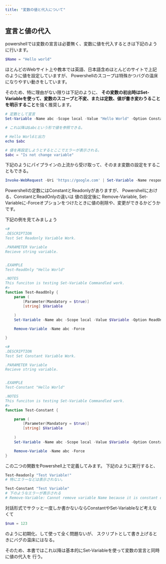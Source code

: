 ```yaml
---
title: "変数の値と代入について"
---
```


## 宣言と値の代入

powershellでは変数の宣言は必要無く、変数に値を代入するときは下記のように行います。

```powershell
$Name = "Hello world"
```

ほとんどのWebサイト上や教本では英語、日本語含めほとんどのサイトで上記のように値を設定していますが、
Powershellのスコープは特殊かつバグの温床になりやすい動きをしています。

そのため、特に理由がない限りは下記のように、
**その変数の初出時はSet-Variableを使って、変数のスコープと不変、または定数、値が書き変わうることを明示すること**を強く推奨します。


```powershell
# 定数として宣言
Set-Variable -Name abc -Scope local -Value "Hello World" -Option Constant

# これ以降は$abcという形で値を参照できる。

# Hello Worldと出力
echo $abc

# 値を再設定しようとするとここでエラーが表示される。
$abc = "Is not change variable"
```

下記のようにパイプラインの上流から受け取って、そのまま変数の設定をすることもできる。

```powershell
Invoke-WebRequest -Uri 'https://google.com' | Set-Variable -Name response -Option Constant
```

Powershellの定数にはConstantとReadonlyがありますが、
Powershellにおける、ConstantとReadOnlyの違いは
値の設定後に
Remove-Variable, Set-Variableに-Forceオプションをつけたときに値の削除や、変更ができるかどうかです。

下記の例を見てみましょう


```powershell
<#
.DESCRIPTION
Test Set Readonly Variable Work.

.PARAMETER Variable
Recieve string variable.


.EXAMPLE
Test-ReadOnly "Hello World"

.NOTES
This funciton is testing Set-Variable Commandled work.
#>
function Test-ReadOnly {
    param (
        [Parameter(Mandatory = $true)]
        [string] $Variable
       
    )
    Set-Variable -Name abc -Scope local -Value $Variable -Option ReadOnly

    Remove-Variable -Name abc -Force

}
```

```powershell
<#
.DESCRIPTION
Test Set Constant Variable Work.

.PARAMETER Variable
Recieve string variable.


.EXAMPLE
Test-Constant "Hello World"

.NOTES
This funciton is testing Set-Variable Commandled work.
#>
function Test-Constant {

    param (
        [Parameter(Mandatory = $true)]
        [string] $Variable
       
    )
    Set-Variable -Name abc -Scope local -Value $Variable -Option Constant

    Remove-Variable -Name abc -Force
}
```

この二つの関数をPowershell上で定義してみます。
下記のように実行すると、

```powershell
Test-Readonly "Test Variable!"
# 特にエラーなどは表示されない。
```

```powershell
Test-Constant "Test Variable"
# 下のようなエラーが表示される
# Remove-Variable: Cannot remove variable Name because it is constant or read-only. If the variable is read-only, try the operation again specifying the Force option.
```


対話形式でサクッと一度しか書かないならConstantやSet-Variableなど考えなくて

```powershell
$num = 123
```

のように初期化、して使って全く問題ないが、
スクリプトとして書き上げるときにバグの温床にはなる。

そのため、本書ではこれ以降は基本的にSet-Variableを使って変数の宣言と同時に値の代入を
行う。
